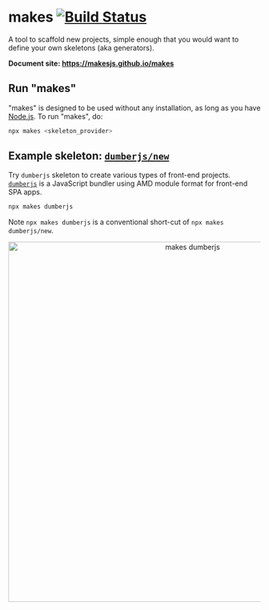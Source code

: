 # makes [![Build Status](https://travis-ci.org/makesjs/makes.svg?branch=master)](https://travis-ci.org/makesjs/makes)

A tool to scaffold new projects, simple enough that you would want to define your own skeletons (aka generators).

**Document site: https://makesjs.github.io/makes**

## Run "makes"

"makes" is designed to be used without any installation, as long as you have [Node.js](https://nodejs.org). To run "makes", do:

```bash
npx makes <skeleton_provider>
```

## Example skeleton: [`dumberjs/new`](https://github.com/dumberjs/new)
Try `dumberjs` skeleton to create various types of front-end projects. [`dumberjs`](https://github.com/dumberjs/dumber) is a JavaScript bundler using AMD module format for front-end SPA apps.

```bash
npx makes dumberjs
```

Note `npx makes dumberjs` is a conventional short-cut of `npx makes dumberjs/new`.

<p align="center">
<img src="https://makesjs.github.io/makes/assets/makes-dumberjs.gif" alt="makes dumberjs" width="720">
</p>